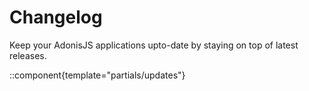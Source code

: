 # Changelog
Keep your AdonisJS applications upto-date by staying on top of latest releases.

::component{template="partials/updates"}
